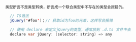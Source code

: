 ` 类型断言不是类型转换，断言成一个联合类型中不存在的类型会报错的。 `

```java
  // TS语法 
  jQuery('#foo')；// 获取id为foo的元素，这样写会报错

  // 使用 declare 来定义jQuery的类型，通常放到 .d.ts 文件中去
  declare var jQuery: (selector: string) => any
```